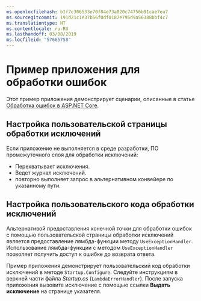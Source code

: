 ```yaml
---
ms.openlocfilehash: b1f7c306533e70f84e73a020c74756b91cae7ea7
ms.sourcegitcommit: 191d21c1e37b56f0df0187e795d9a56388bbf4c7
ms.translationtype: HT
ms.contentlocale: ru-RU
ms.lasthandoff: 03/08/2019
ms.locfileid: "57665758"
---
```

# <a name="error-handling-sample-application"></a>Пример приложения для обработки ошибок

Этот пример приложения демонстрирует сценарии, описанные в статье [Обработка ошибок в ASP.NET Core](https://docs.microsoft.com/aspnet/core/fundamentals/error-handling).

## <a name="configure-a-custom-exception-handling-page"></a>Настройка пользовательской страницы обработки исключений

Если приложение не выполняется в среде разработки, ПО промежуточного слоя для обработки исключений:

* Перехватывает исключения.
* Ведет журнал исключений.
* повторно выполняет запрос в альтернативном конвейере по указанному пути.

## <a name="configure-custom-exception-handling-code"></a>Настройка пользовательского кода обработки исключений

Альтернативой предоставления конечной точки для обработки ошибок с помощью пользовательской страницы обработки исключений является предоставление лямбда-функции методу `UseExceptionHandler`. Использование лямбда-функции с методом `UseExceptionHandler` позволяет получить доступ к ошибке до возврата ответа.

Пример приложения демонстрирует пользовательский код обработки исключений в методе `Startup.Configure`. Следуйте инструкциям в верхней части файла *Startup.cs* (`LambdaErrorHandler`). После запуска приложения вызовите исключение с помощью ссылки **Выдать исключение** на странице указателя.
